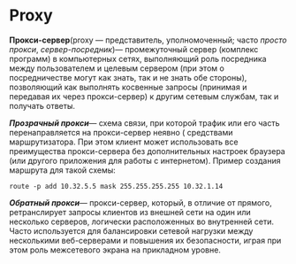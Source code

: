 # Proxy

**Прокси-сервер**(proxy — представитель, уполномоченный; часто _просто прокси_, _сервер-посредник_)— промежуточный
сервер (комплекс программ) в компьютерных сетях, выполняющий роль посредника между пользователем и целевым сервером (при
этом о посредничестве могут как знать, так и не знать обе стороны), позволяющий как выполнять косвенные
запросы (принимая и передавая их через прокси-сервер) к другим сетевым службам, так и получать ответы.

_**Прозрачный прокси**_— схема связи, при которой трафик или его часть перенаправляется на прокси-сервер неявно (
средствами маршрутизатора. При этом клиент может использовать все преимущества прокси-сервера без дополнительных
настроек браузера (или другого приложения для работы с интернетом). Пример создания маршрута для такой схемы: 

`route -p add 10.32.5.5 mask 255.255.255.255 10.32.1.14`

_**Обратный прокси**_— прокси-сервер, который, в отличие от прямого, ретранслирует запросы клиентов из внешней сети на
один или несколько серверов, логически расположенных во внутренней сети. Часто используется для балансировки сетевой
нагрузки между несколькими веб-серверами и повышения их безопасности, играя при этом роль межсетевого экрана на
прикладном уровне.

